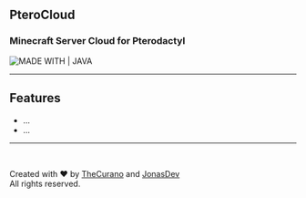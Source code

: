 ## PteroCloud

### Minecraft Server Cloud for Pterodactyl

![MADE WITH | JAVA](https://cdn.discordapp.com/attachments/983058255821537351/983315894962913280/unknown.png)

<hr>

## Features

- ...
- ...

<hr><br>

Created with ❤ by [TheCurano](https://github.com/TheCurano) and [JonasDev](https://github.com/JonasDevDE)<br>
All rights reserved.